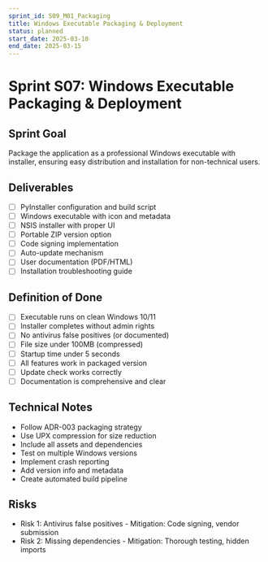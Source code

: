 ```yaml
---
sprint_id: S09_M01_Packaging
title: Windows Executable Packaging & Deployment
status: planned
start_date: 2025-03-10
end_date: 2025-03-15
---
```


# Sprint S07: Windows Executable Packaging & Deployment

## Sprint Goal
Package the application as a professional Windows executable with installer, ensuring easy distribution and installation for non-technical users.

## Deliverables
- [ ] PyInstaller configuration and build script
- [ ] Windows executable with icon and metadata
- [ ] NSIS installer with proper UI
- [ ] Portable ZIP version option
- [ ] Code signing implementation
- [ ] Auto-update mechanism
- [ ] User documentation (PDF/HTML)
- [ ] Installation troubleshooting guide

## Definition of Done
- [ ] Executable runs on clean Windows 10/11
- [ ] Installer completes without admin rights
- [ ] No antivirus false positives (or documented)
- [ ] File size under 100MB (compressed)
- [ ] Startup time under 5 seconds
- [ ] All features work in packaged version
- [ ] Update check works correctly
- [ ] Documentation is comprehensive and clear

## Technical Notes
- Follow ADR-003 packaging strategy
- Use UPX compression for size reduction
- Include all assets and dependencies
- Test on multiple Windows versions
- Implement crash reporting
- Add version info and metadata
- Create automated build pipeline

## Risks
- Risk 1: Antivirus false positives - Mitigation: Code signing, vendor submission
- Risk 2: Missing dependencies - Mitigation: Thorough testing, hidden imports